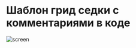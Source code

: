 # Шаблон грид седки с комментариями в коде

![screen](https://blogger.googleusercontent.com/img/a/AVvXsEhw0A0iNU98miMYnwIlWrIhEE5mh0L-Jxerr7nXQjTuKfLGNlcF3aJsdarCRaJ8KNBarmWGdVptJrwRsUu03dOo9TYGGGWIR2IB7xKqfJFnETYfPc9ELkTMOY6Jf9-OqFBZKe2HDffyT9p5NOcXdWWISL9esdDVJuPAstXZ2sRc1dk6WaRlkc35S4SPVw=s800)
